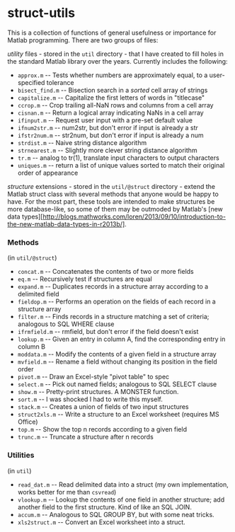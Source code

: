 struct-utils
============

This is a collection of functions of general usefulness or importance for
Matlab programming.  There are two groups of files:

*utility* files - stored in the `util` directory - that I have created to
 fill holes in the standard Matlab library over the years. Currently
 includes the following:

 - `approx.m` -- Tests whether numbers are approximately equal, to a
   user-specified tolerance
 - `bisect_find.m` -- Bisection search in a *sorted* cell array of
   strings
 - `capitalize.m` -- Capitalize the first letters of words in "titlecase"
 - `ccrop.m` -- Crop trailing all-NaN rows and columns from a cell array
 - `cisnan.m` -- Return a logical array indicating NaNs in a cell array
 - `ifinput.m` -- Request user input with a pre-set default value
 - `ifnum2str.m` -- num2str, but don't error if input is already a str
 - `ifstr2num.m` -- str2num, but don't error if input is already a num
 - `strdist.m` -- Naive string distance algorithm 
 - `strnearest.m` -- Slightly more clever string distance algorithm
 - `tr.m` -- analog to tr(1), translate input characters to output characters
 - `uniques.m` -- return a list of unique values sorted to match their
   original order of appearance 

*structure* extensions - stored in the `util/@struct` directory - extend
 the Matlab struct class with several methods that anyone would be happy to
 have. For the most part, these tools are intended to make structures be
 more database-like, so some of them may be outmoded by Matlab's
 [new data types][http://blogs.mathworks.com/loren/2013/09/10/introduction-to-the-new-matlab-data-types-in-r2013b/]. 

### Methods ###

(in `util/@struct`)

 - `concat.m` -- Concatenates the contents of two or more fields 
 - `eq.m` -- Recursively test if structures are equal
 - `expand.m` -- Duplicates records in a structure array according to a
   delimited field
 - `fieldop.m` -- Performs an operation on the fields of each record in a
   structure array 
 - `filter.m` -- Finds records in a structure matching a set of criteria;
   analogous to SQL WHERE clause
 - `ifrmfield.m` -- rmfield, but don't error if the field doesn't exist
 - `lookup.m` -- Given an entry in column A, find the corresponding entry
   in column B
 - `moddata.m` -- Modify the contents of a given field in a structure array
 - `mvfield.m` -- Rename a field without changing its position in the field order
 - `pivot.m` -- Draw an Excel-style "pivot table" to spec
 - `select.m` -- Pick out named fields; analogous to SQL SELECT clause
 - `show.m` -- Pretty-print structures.  A MONSTER function.
 - `sort.m` -- I was shocked I had to write this myself.
 - `stack.m` -- Creates a union of fields of two input structures
 - `struct2xls.m` -- Write a structure to an Excel worksheet (requires MS
   Office) 
 - `top.m` -- Show the top n records according to a given field
 - `trunc.m` -- Truncate a structure after n records

### Utilities ###

(in `util`)

 - `read_dat.m` -- Read delimited data into a struct (my own
   implementation, works better for me than `csvread`)
 - `vlookup.m` -- Lookup the contents of one field in another structure;
   add another field to the first structure.  Kind of like an SQL JOIN.
 - `accum.m` -- Analogous to SQL GROUP BY, but with some neat tricks.
 - `xls2struct.m` -- Convert an Excel worksheet into a struct.

